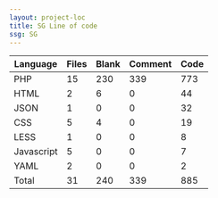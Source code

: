 ```yaml
---
layout: project-loc
title: SG Line of code
ssg: SG
---
```

<div class="table-responsive">
<table class="table">
<thead><tr>
<th>Language</th>
<th>Files</th>
<th>Blank</th>
<th>Comment</th>
<th>Code</th>
</tr></thead><tbody>
<tr><td>PHP</td><td> 15</td><td> 230</td><td> 339</td><td> 773</td></tr>
<tr><td>HTML</td><td> 2</td><td> 6</td><td> 0</td><td> 44</td></tr>
<tr><td>JSON</td><td> 1</td><td> 0</td><td> 0</td><td> 32</td></tr>
<tr><td>CSS</td><td> 5</td><td> 4</td><td> 0</td><td> 19</td></tr>
<tr><td>LESS</td><td> 1</td><td> 0</td><td> 0</td><td> 8</td></tr>
<tr><td>Javascript</td><td> 5</td><td> 0</td><td> 0</td><td> 7</td></tr>
<tr><td>YAML</td><td> 2</td><td> 0</td><td> 0</td><td> 2</td></tr>
<tr><td>Total</td><td>31</td><td>240</td><td>339</td><td>885</td></tr>
</tbody></table></div>
